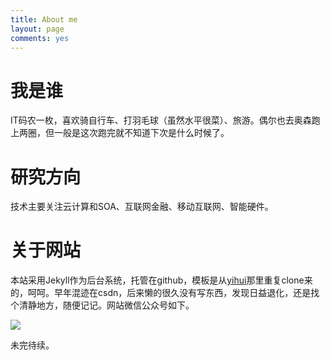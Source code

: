 ```yaml
---
title: About me
layout: page
comments: yes
---
```


# 我是谁

IT码农一枚，喜欢骑自行车、打羽毛球（虽然水平很菜）、旅游。偶尔也去奥森跑上两圈，但一般是这次跑完就不知道下次是什么时候了。



# 研究方向

技术主要关注云计算和SOA、互联网金融、移动互联网、智能硬件。


# 关于网站

本站采用Jekyll作为后台系统，托管在github，模板是从[yihui](http://yihui.name)那里重复clone来的，呵呵。早年混迹在csdn，后来懒的很久没有写东西，发现日益退化，还是找个清静地方，随便记记。网站微信公众号如下。

![](http://mattma2009.qiniudn.com/20141007ontheroadqrcode_weixin.jpg)


未完待续。

